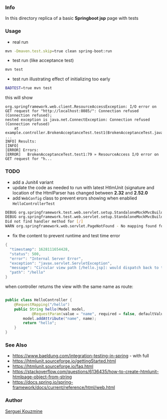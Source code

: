 ﻿### Info

In this directory replica of a basic __Springboot jsp__ page with tests

### Usage
* real run
```sh
mvn -Dmaven.test.skip=true clean spring-boot:run
```
* test run (like acceptance test)
```sh
mvn test
```
* test run illustrating effect of initializing too early
```sh
BADTEST=true mvn test
```

this will show
```text
org.springframework.web.client.ResourceAccessException: I/O error on GET request for "http://localhost:8085/": Connection refused (Connection refused);
nested exception is java.net.ConnectException: Connection refused (Connection refused)
	at example.controller.BrokenAcceptanceTest.test1(BrokenAcceptanceTest.java:79)
...
INFO] Results:
[INFO]
[ERROR] Errors:
[ERROR]   BrokenAcceptanceTest.test1:79 » ResourceAccess I/O error on GET request for "h...
```

### TODO
* add a Junit4 variant
* update the code as needed to run with  latest HtlmUnit (signature  and location of the HtmlParser has changed between __2.32__ and __2.52.0__
* add `WebConfig` class
to prevent erors showing when enablied `HelloControllerTest`
```sh
DEBUG org.springframework.test.web.servlet.setup.StandaloneMockMvcBuilder$StaticRequestMappingHandlerMapping - Looking up handler method for path /
DEBUG org.springframework.test.web.servlet.setup.StandaloneMockMvcBuilder$StaticRequestMappingHandlerMapping -
Did not find handler method for [/]
WARN org.springframework.web.servlet.PageNotFound - No mapping found for HTTP request with URI [/] in DispatcherServlet with name ''
```
* fix the content to prevent runtime and test time error
```java
{
  "timestamp": 1628111654428,
  "status": 500,
  "error": "Internal Server Error",
  "exception": "javax.servlet.ServletException",
  "message": "Circular view path [/hello.jsp]: would dispatch back to the current handler URL [/hello.jsp] again. Check your ViewResolver setup! (Hint: This may be the result of an unspecified view, due to default view name generation.)",
  "path": "/hello"
}
```
when controller returns the view with the same name as route:
```java

public class HelloController {
	@RequestMapping("/hello")
	public String hello(Model model,
			@RequestParam(value = "name", required = false, defaultValue = "World") String name) {
		model.addAttribute("name", name);
		return "hello";
	}
}
```
### See Also

  * https://www.baeldung.com/integration-testing-in-spring -  with full
  * https://htmlunit.sourceforge.io/gettingStarted.html
  * https://htmlunit.sourceforge.io/faq.html
  * https://stackoverflow.com/questions/6136435/how-to-create-htmlunit-htmlpage-object-from-string
  * https://docs.spring.io/spring-framework/docs/current/reference/html/web.html

### Author
[Serguei Kouzmine](kouzmine_serguei@yahoo.com)
